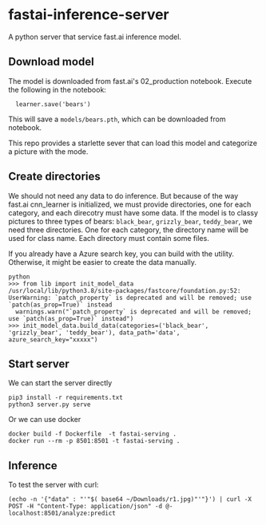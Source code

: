 # fastai-inference-server
A python server that service fast.ai inference model.

## Download model
The model is downloaded from fast.ai's 02_production notebook. Execute the following in the notebook:

```
  learner.save('bears')
```
This will save a `models/bears.pth`, which can be downloaded from notebook.

This repo provides a starlette sever that can load this model and categorize a picture with the mode.

## Create directories
We should not need any data to do inference. But because of the way fast.ai cnn_learner is initialized, 
we must provide directories, one for each category, and each direcotry must have some data. If the model
is to classy pictures to three types of bears: `black_bear`, `grizzly_bear`, `teddy_bear`, we need three
directories. One for each category, the directory name will be used for class name. Each directory must
contain some files.

If you already have a Azure search key, you can build with the utility. Otherwise, it might be easier to
create the data manually.
```
python
>>> from lib import init_model_data
/usr/local/lib/python3.8/site-packages/fastcore/foundation.py:52: UserWarning: `patch_property` is deprecated and will be removed; use `patch(as_prop=True)` instead
  warnings.warn("`patch_property` is deprecated and will be removed; use `patch(as_prop=True)` instead")
>>> init_model_data.build_data(categories=('black_bear', 'grizzly_bear', 'teddy_bear'), data_path='data', azure_search_key="xxxxx")
```

## Start server
We can start the server directly
```
pip3 install -r requirements.txt
python3 server.py serve
```

Or we can use docker
```
docker build -f Dockerfile  -t fastai-serving .
docker run --rm -p 8501:8501 -t fastai-serving .
```

## Inference
To test the server with curl:
```
(echo -n '{"data" : "'"$( base64 ~/Downloads/r1.jpg)"'"}') | curl -X POST -H "Content-Type: application/json" -d @- localhost:8501/analyze:predict
```
